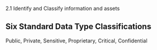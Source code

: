 

2.1 Identify and Classify information and assets
## Six Standard Data Type Classifications
Public, Private, Sensitive, Proprietary, Critical, Confidential

